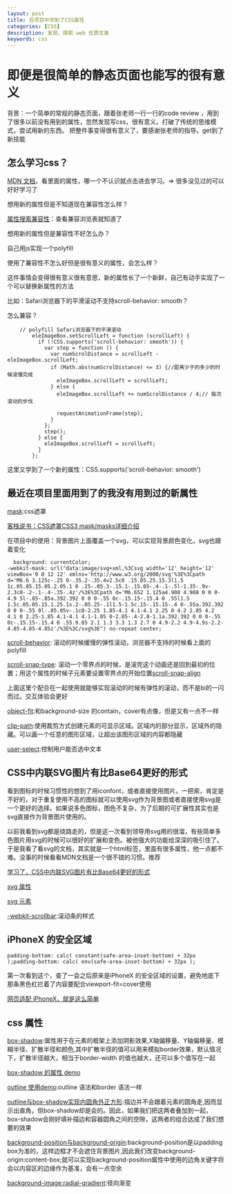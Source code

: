 ```yaml
---
layout: post
title: 在项目中学到了CSS属性
categories: [CSS]
description: 发现，探索 web 优质文章
keywords: css 
---
```


# 即便是很简单的静态页面也能写的很有意义
背景：一个简单的常规的静态页面，跟着张老师一行一行的code review ，用到了很多以前没有用到的属性，忽然发现写css，很有意义。打破了传统的思维模式，尝试用新的东西。
把整件事变得很有意义了，要感谢张老师的指导。get到了新技能

## 怎么学习css？

[MDN 文档](https://developer.mozilla.org/en-US/docs/Web/CSS/Reference)，看里面的属性，哪一个不认识就点击进去学习。=> 很多没见过的可以好好学习了

想用新的属性但是不知道现在兼容性怎么样？

[属性搜索兼容性](https://caniuse.com/)：查看兼容浏览表就知道了

想用新的属性但是兼容性不好怎么办？

自己用js实现一个polyfill

使用了兼容性不怎么好但是很有意义的属性，会怎么样？

这件事情会变得很有意义很有意思，新的属性长了一个新鲜，自己有动手实现了一个可以替换新属性的方法

比如：Safari浏览器下的平滑滚动不支持scroll-behavior: smooth？

怎么兼容？

```
    // polyfill Safari浏览器下的平滑滚动
        eleImageBox.setScrollLeft = function (scrollLeft) {
          if (!CSS.supports('scroll-behavior: smooth')) {
            var step = function () {
              var numScrolDistance = scrollLeft - eleImageBox.scrollLeft;
              if (Math.abs(numScrolDistance) <= 3) {//距离少于的多少的时候滚懂完成
                eleImageBox.scrollLeft = scrollLeft;
              } else {
                eleImageBox.scrollLeft += numScrolDistance / 4;// 每次滚动的步伐

                requestAnimationFrame(step);
              }
            };
            step();
          } else {
            eleImageBox.scrollLeft = scrollLeft;
          }
        };
```
这里又学到了一个新的属性：CSS.supports('scroll-behavior: smooth')

## 最近在项目里面用到了的我没有用到过的新属性
[mask](https://developer.mozilla.org/en-US/docs/Web/CSS/mask):css遮罩

[客栈说书：CSS遮罩CSS3 mask/masks详细介绍](https://www.zhangxinxu.com/wordpress/2017/11/css-css3-mask-masks/)

在项目中的使用：背景图片上面覆盖一个svg，可以实现背景颜色变化，svg也跟着变化

```
  background: currentColor;
-webkit-mask: url("data:image/svg+xml,%3Csvg width='12' height='12' viewBox='0 0 12 12' xmlns='http://www.w3.org/2000/svg'%3E%3Cpath d='M6.6 3.125c-.25 0-.35.2-.35.4v2.5c0 .15.05.25.15.3l1.5 1c.05.05.15.05.2.05.1 0 .25-.05.3-.15.1-.15.05-.4-.1-.5l-1.35-.9v-2.3c0-.2-.1-.4-.35-.4z'/%3E%3Cpath d='M6.652 1.125a4.908 4.908 0 0 0-4.9 5l-.85-.85a.392.392 0 0 0-.55 0c-.15.15-.15.4 0 .55l1.5 1.5c.05.05.15.1.25.1s.2-.05.25-.1l1.5-1.5c.15-.15.15-.4 0-.55a.392.392 0 0 0-.55 0l-.85.85v-.1c0-2.25 1.85-4.1 4.1-4.1 2.25 0 4.2 1.85 4.2 4.1 0 2.25-1.85 4.1-4.1 4.1-1.05 0-2.05-.4-2.8-1.1a.392.392 0 0 0-.55 0c-.15.15-.15.4 0 .55.9.85 2.1 1.3 3.3 1.3 2.7 0 4.9-2.2 4.9-4.9s-2.2-4.85-4.85-4.85z'/%3E%3C/svg%3E") no-repeat center;
```

[scroll-behavior](https://developer.mozilla.org/en-US/docs/Web/CSS/scroll-behavior): 滚动的时候缓慢的弹性滚动，浏览器不支持的时候看上面的polyfill

[scroll-snap-type](https://developer.mozilla.org/en-US/docs/Web/CSS/scroll-snap-type): 滚动一个零界点的时候，是滚完这个动画还是回到最初的位置；用这个属性的时候子元素要设置零界点的开始位置[scroll-snap-align](https://developer.mozilla.org/en-US/docs/Web/CSS/scroll-snap-align)

上面这里个配合在一起使用就能够实现滚动的时候有弹性的滚动，而不是bi的一闪而过。交互体验会更好

[object-fit](https://developer.mozilla.org/en-US/docs/Web/CSS/object-fit):和background-size 的contain，cover有点像，但是又有一点不一样

[clip-path](https://developer.mozilla.org/zh-CN/docs/Web/CSS/clip-path):使用裁剪方式创建元素的可显示区域。区域内的部分显示，区域外的隐藏。可以画一个任意的图形区域，让超出该图形区域的内容都隐藏

[user-select](https://developer.mozilla.org/zh-CN/docs/Web/CSS/user-select):控制用户能否选中文本
## CSS中内联SVG图片有比Base64更好的形式

看到图标的时候习惯性的想到了用iconfont，或者直接使用图片。一把索，肯定是不好的，对于重复使用不高的图标就可以使用svg作为背景图或者直接使用svg是一个更好的选择。如果说多色图标，图色不复杂，为了后期的可扩展性其实也是svg直接作为背景图片使用的。

以前我看到svg都是绕路走的，但是这一次看到领导用svg用的很溜，有些简单多色图片用svg的时候可以很好的扩展和变色。被他强大的功能给深深的吸引住了。于是我看了看svg的文档，其实就是一个html标签，里面有很多属性，他一点都不难。没事的时候看看MDN文档是一个很不错的习惯。推荐

[学习了，CSS中内联SVG图片有比Base64更好的形式](https://www.zhangxinxu.com/wordpress/2018/08/css-svg-background-image-base64-encode/)

[svg 属性](https://developer.mozilla.org/en-US/docs/Web/SVG/Attribute)

[svg 元素](https://developer.mozilla.org/en-US/docs/Web/SVG/Element)


[-webkit-scrollbar](https://developer.mozilla.org/zh-CN/docs/Web/CSS/::-webkit-scrollbar):滚动条的样式

## iPhoneX 的安全区域
```
padding-bottom: calc( constant(safe-area-inset-bottom) + 32px );padding-bottom: calc( env(safe-area-inset-bottom) + 32px );
```
第一次看到这个，查了一会之后原来是iPhoneX 的安全区域的设置，避免地底下那条黑色杠拦着了内容要配合viewport-fit=cover使用

[网页适配 iPhoneX，就是这么简单](https://aotu.io/notes/2017/11/27/iphonex/index.html)


## css 属性

[box-shadow](https://developer.mozilla.org/zh-CN/docs/Web/CSS/box-shadow#spread-radius):属性用于在元素的框架上添加阴影效果,X轴偏移量、Y轴偏移量、模糊半径、扩散半径和颜色,其中扩散半径的值可以用来模拟border效果，默认情况下，扩散半径越大，相当于border-width 的值也越大，还可以多个值写在一起

[box-shadow 的属性 demo](https://codepen.io/qingchuang/pen/NWbQjQP)


[outline 使用demo](https://codepen.io/qingchuang/pen/JjbgJdv):outline 语法和border 语法一样

[outline与box-shadow实现内圆角外正方形](https://codepen.io/qingchuang/pen/rNWXzVQ):描边并不会跟着元素的圆角走,因而显示出直角，但box-shadow却是会的。因此，如果我们把这两者叠加到一起，box-shadow会刚好填补描边和容器圆角之间的空隙，这两者的组合达成了我们想要的效果

[background-position与background-origin](https://codepen.io/qingchuang/pen/gOLVRob):background-position是以padding box为准的，这样边框才不会遮住背景图片,因此我们改变background-origin:content-box;就可以实现background-position属性中使用的边角关键字将会以内容区的边缘作为基准，会有一点空余


[background-image:radial-gradient](https://codepen.io/qingchuang/pen/poNMZPe):径向渐变
